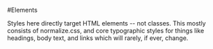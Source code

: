 #Elements

Styles here directly target HTML elements -- not classes. This mostly consists of normalize.css, and core typographic styles for things like headings, body text, and links which will rarely, if ever, change. 
